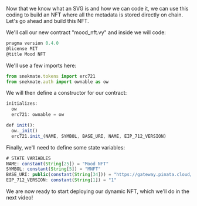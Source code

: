 Now that we know what an SVG is and how we can code it, we can use this coding to build an NFT where all the metadata is stored directly on chain. Let's go ahead and build this NFT.

We'll call our new contract "mood_nft.vy" and inside we will code:

```javascript
pragma version 0.4.0
@license MIT
@title Mood NFT
```

We'll use a few imports here:

```javascript
from snekmate.tokens import erc721
from snekmate.auth import ownable as ow
```

We will then define a constructor for our contract:

```javascript
initializes:
  ow
  erc721: ownable = ow

def init():
  ow._init()
  erc721.init_(NAME, SYMBOL, BASE_URI, NAME, EIP_712_VERSION)
```

Finally, we'll need to define some state variables:

```javascript
# STATE VARIABLES
NAME: constant(String[25]) = "Mood NFT"
SYMBOL: constant(String[5]) = "MNFT"
BASE_URI: public(constant(String[34])) = "https://gateway.pinata.cloud/ipfs/"
EIP_712_VERSION: constant(String[1]) = "1"
```

We are now ready to start deploying our dynamic NFT, which we'll do in the next video! 
